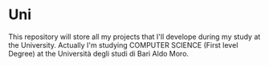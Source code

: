 # Uni
This repository will store all my projects that I'll develope during my study at the University.
Actually I'm studying COMPUTER SCIENCE (First level Degree) at the Università degli studi di Bari Aldo Moro.

